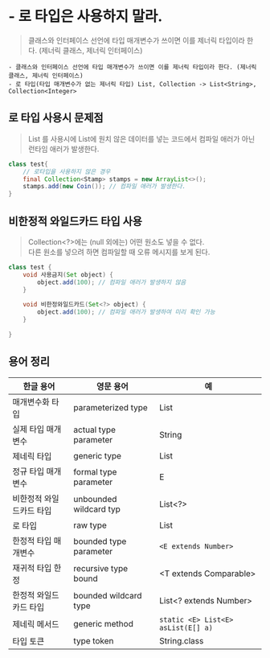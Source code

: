 # - 로 타입은 사용하지 말라.
> 클래스와 인터페이스 선언에 타입 매개변수가 쓰이면 이를 제너릭 타입이라 한다. (제너릭 클래스, 제너릭 인터페이스)

```text
- 클래스와 인터페이스 선언에 타입 매개변수가 쓰이면 이를 제너릭 타입이라 한다. (제너릭 클래스, 제너릭 인터페이스)
- 로 타입(타입 매개변수가 없는 제너릭 타입) List, Collection -> List<String>, Collection<Integer>
```

## 로 타입 사용시 문제점
> List 를 사용시에 List에 원치 않은 데이터를 넣는 코드에서 컴파일 애러가 아닌 런타임 애러가 발생한다. 
```java
class test{
    // 로타입을 사용하지 않은 경우 
    final Collection<Stamp> stamps = new ArrayList<>();
    stamps.add(new Coin()); // 컴파일 애러가 발생한다.
}
```

## 비한정적 와일드카드 타입 사용
> Collection<?>에는 (null 외에는) 어떤 원소도 넣을 수 없다.   
> 다른 원소를 넣으려 하면 컴파일할 때 오류 메시지를 보게 된다.
```java
class test {
    void 사용금지(Set object) {
        object.add(100); // 컴파일 애러가 발생하지 않음
    }    
    
    void 비한정와일드카드(Set<?> object) {
        object.add(100); // 컴파일 애러가 발생하여 미리 확인 가능 
    }
    
}
```

## 용어 정리
|한글 용어|영문 용어|	예|
|--|--|--|
|매개변수화 타입|parameterized type|	List<String>|
|실제 타입 매개변수|actual type parameter|String|
|제네릭 타입|generic type|List<E>|
|정규 타입 매개변수|formal type parameter|E|
|비한정적 와일드카드 타입|	unbounded wildcard typ|	List<?>|
|로 타입|raw type|List|
|한정적 타입 매개변수|bounded type parameter|`<E extends Number>`|
|재귀적 타입 한정|recursive type bound|<T extends Comparable<T>>|
|한정적 와일드카드 타입|bounded wildcard type|List<? extends Number>|
|제네릭 메서드|generic method|`static <E> List<E> asList(E[] a)`|
|타입 토큰|type token|String.class|